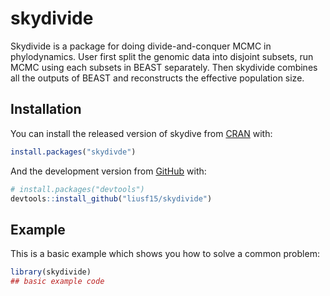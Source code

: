 
<!-- README.md is generated from README.Rmd. Please edit that file -->

# skydivide

<!-- badges: start -->
<!-- badges: end -->

Skydivide is a package for doing divide-and-conquer MCMC in
phylodynamics. User first split the genomic data into disjoint subsets,
run MCMC using each subsets in BEAST separately. Then skydivide combines
all the outputs of BEAST and reconstructs the effective population size.

## Installation

You can install the released version of skydive from
[CRAN](https://CRAN.R-project.org) with:

``` r
install.packages("skydivde")
```

And the development version from [GitHub](https://github.com/) with:

``` r
# install.packages("devtools")
devtools::install_github("liusf15/skydivide")
```

## Example

This is a basic example which shows you how to solve a common problem:

``` r
library(skydivide)
## basic example code
```

<!-- What is special about using `README.Rmd` instead of just `README.md`? You can include R chunks like so: -->
<!-- ```{r cars} -->
<!-- summary(cars) -->
<!-- ``` -->
<!-- You'll still need to render `README.Rmd` regularly, to keep `README.md` up-to-date. `devtools::build_readme()` is handy for this. You could also use GitHub Actions to re-render `README.Rmd` every time you push. An example workflow can be found here: <https://github.com/r-lib/actions/tree/master/examples>. -->
<!-- You can also embed plots, for example: -->
<!-- ```{r pressure, echo = FALSE} -->
<!-- plot(pressure) -->
<!-- ``` -->
<!-- In that case, don't forget to commit and push the resulting figure files, so they display on GitHub and CRAN. -->
